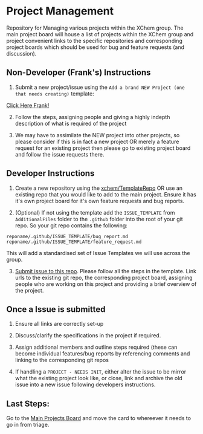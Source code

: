 # Project Management
Repository for Managing various projects within the XChem group.
The main project board will house a list of projects within the XChem group and project convenient links to the specific repositories and corresponding project boards which should be used for bug and feature requests (and discussion).

## Non-Developer (Frank's) Instructions

1. Submit a new project/issue using the `Add a brand NEW Project (one that needs creating)` template: 

[Click Here Frank!](https://github.com/xchem/ProjectManagement/issues/new?assignees=&labels=PROJECT+-+NEEDS+INIT&template=add-a-brand-new-project--one-that-needs-creating-.md&title=%5BNEW+PROJECT%5D)

2. Follow the steps, assigning people and giving a highly indepth description of what is required of the project

3. We may have to assimilate the NEW project into other projects, so please consider if this is in fact a new project OR merely a feature request for an existing project then please go to existing project board and follow the issue requests there.

## Developer Instructions

1. Create a new repository using the [xchem/TemplateRepo](https://github.com/xchem/TemplateRepo) OR use an existing repo that you would like to add to the main project. Ensure it has it's own project board for it's own feature requests and bug reports. 

2. (Optional) If not using the template add the `ISSUE_TEMPLATE` from `AdditionalFiles` folder to the `.github` folder into the root of your git repo. So your git repo contains the following:
```
reponame/.github/ISSUE_TEMPLATE/bug_report.md
reponame/.github/ISSUE_TEMPLATE/feature_request.md
```

This will add a standardised set of Issue Templates we will use across the group.

3. [Submit issue to this repo](https://github.com/xchem/ProjectManagement/issues/new?assignees=&labels=PROJECT&template=add-project-from-existing-repository.md&title=%5BPROJECT%5D). Please follow all the steps in the template. Link urls to the existing git repo, the corresponding project board, assigning people who are working on this project and providing a brief overview of the project. 

## Once a Issue is submitted

1. Ensure all links are correctly set-up

2. Discuss/clarify the specifications in the project if required.

3. Assign additional members and outline steps required (these can become individual features/bug reports by referencing comments and linking to the corresponding git repos

4. If handling a `PROJECT - NEEDS INIT`, either alter the issue to be mirror what the existing project look like, or close, link and archive the old issue into a new issue following developers instructions.

## Last Steps:
Go to the [Main Projects Board](https://github.com/orgs/xchem/projects/1) and move the card to whereever it needs to go in from triage.
